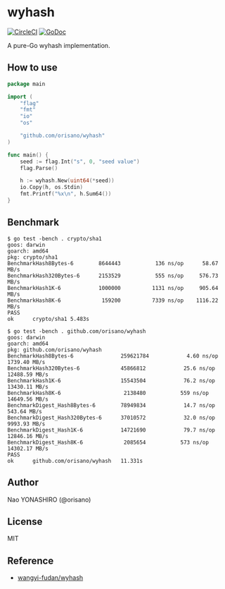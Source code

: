 # wyhash

[![CircleCI](https://circleci.com/gh/orisano/wyhash.svg?style=svg)](https://circleci.com/gh/orisano/wyhash)
[![GoDoc](https://godoc.org/github.com/orisano/wyhash?status.svg)](https://godoc.org/github.com/orisano/wyhash)

A pure-Go wyhash implementation.

## How to use
```go
package main

import (
	"flag"
	"fmt"
	"io"
	"os"

	"github.com/orisano/wyhash"
)

func main() {
	seed := flag.Int("s", 0, "seed value")
	flag.Parse()

	h := wyhash.New(uint64(*seed))
	io.Copy(h, os.Stdin)
	fmt.Printf("%x\n", h.Sum64())
}
```

## Benchmark
```
$ go test -bench . crypto/sha1
goos: darwin
goarch: amd64
pkg: crypto/sha1
BenchmarkHash8Bytes-6     	 8644443	       136 ns/op	  58.67 MB/s
BenchmarkHash320Bytes-6   	 2153529	       555 ns/op	 576.73 MB/s
BenchmarkHash1K-6         	 1000000	      1131 ns/op	 905.64 MB/s
BenchmarkHash8K-6         	  159200	      7339 ns/op	1116.22 MB/s
PASS
ok  	crypto/sha1	5.483s
```

```
$ go test -bench . github.com/orisano/wyhash
goos: darwin
goarch: amd64
pkg: github.com/orisano/wyhash
BenchmarkHash8Bytes-6            	259621784	         4.60 ns/op	1739.40 MB/s
BenchmarkHash320Bytes-6          	45866812	        25.6 ns/op	12488.59 MB/s
BenchmarkHash1K-6                	15543504	        76.2 ns/op	13430.11 MB/s
BenchmarkHash8K-6                	 2138480	       559 ns/op	14649.56 MB/s
BenchmarkDigest_Hash8Bytes-6     	78949834	        14.7 ns/op	 543.64 MB/s
BenchmarkDigest_Hash320Bytes-6   	37010572	        32.0 ns/op	9993.93 MB/s
BenchmarkDigest_Hash1K-6         	14721690	        79.7 ns/op	12846.16 MB/s
BenchmarkDigest_Hash8K-6         	 2085654	       573 ns/op	14302.17 MB/s
PASS
ok  	github.com/orisano/wyhash	11.331s
```

## Author
Nao YONASHIRO (@orisano)

## License
MIT

## Reference
* [wangyi-fudan/wyhash](https://github.com/wangyi-fudan/wyhash)
